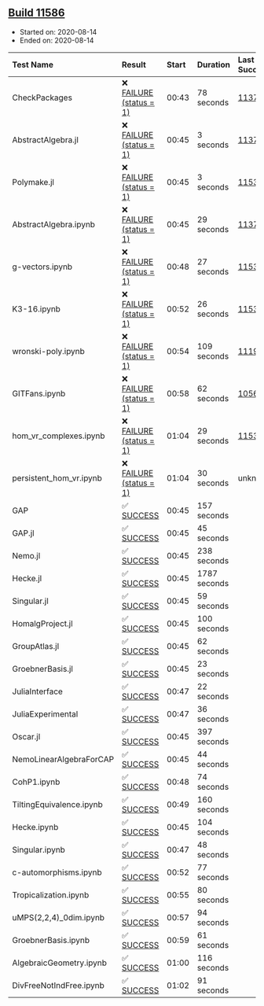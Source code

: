 ## [Build 11586](https://oscarci.mathematik.uni-kl.de/job/oscar/11586/)

* Started on: 2020-08-14
* Ended on: 2020-08-14

| Test Name    | Result | Start | Duration | Last Success | First Failure |
|:-------------|:-------|:------|:---------|:-------------|:--------------|
| CheckPackages | ❌ [FAILURE (status = 1)](https://oscarci.mathematik.uni-kl.de/job/oscar/11586/artifact/logs/build-11586/CheckPackages.log) | 00:43 | 78 seconds | [11376](https://oscarci.mathematik.uni-kl.de/job/oscar/11376/) | [11377](https://oscarci.mathematik.uni-kl.de/job/oscar/11377/) |
| AbstractAlgebra.jl | ❌ [FAILURE (status = 1)](https://oscarci.mathematik.uni-kl.de/job/oscar/11586/artifact/logs/build-11586/AbstractAlgebra.jl.log) | 00:45 | 3 seconds | [11376](https://oscarci.mathematik.uni-kl.de/job/oscar/11376/) | [11377](https://oscarci.mathematik.uni-kl.de/job/oscar/11377/) |
| Polymake.jl | ❌ [FAILURE (status = 1)](https://oscarci.mathematik.uni-kl.de/job/oscar/11586/artifact/logs/build-11586/Polymake.jl.log) | 00:45 | 3 seconds | [11532](https://oscarci.mathematik.uni-kl.de/job/oscar/11532/) | [11533](https://oscarci.mathematik.uni-kl.de/job/oscar/11533/) |
| AbstractAlgebra.ipynb | ❌ [FAILURE (status = 1)](https://oscarci.mathematik.uni-kl.de/job/oscar/11586/artifact/logs/build-11586/AbstractAlgebra.ipynb.log) | 00:45 | 29 seconds | [11376](https://oscarci.mathematik.uni-kl.de/job/oscar/11376/) | [11377](https://oscarci.mathematik.uni-kl.de/job/oscar/11377/) |
| g-vectors.ipynb | ❌ [FAILURE (status = 1)](https://oscarci.mathematik.uni-kl.de/job/oscar/11586/artifact/logs/build-11586/g-vectors.ipynb.log) | 00:48 | 27 seconds | [11532](https://oscarci.mathematik.uni-kl.de/job/oscar/11532/) | [11533](https://oscarci.mathematik.uni-kl.de/job/oscar/11533/) |
| K3-16.ipynb | ❌ [FAILURE (status = 1)](https://oscarci.mathematik.uni-kl.de/job/oscar/11586/artifact/logs/build-11586/K3-16.ipynb.log) | 00:52 | 26 seconds | [11532](https://oscarci.mathematik.uni-kl.de/job/oscar/11532/) | [11533](https://oscarci.mathematik.uni-kl.de/job/oscar/11533/) |
| wronski-poly.ipynb | ❌ [FAILURE (status = 1)](https://oscarci.mathematik.uni-kl.de/job/oscar/11586/artifact/logs/build-11586/wronski-poly.ipynb.log) | 00:54 | 109 seconds | [11192](https://oscarci.mathematik.uni-kl.de/job/oscar/11192/) | [11193](https://oscarci.mathematik.uni-kl.de/job/oscar/11193/) |
| GITFans.ipynb | ❌ [FAILURE (status = 1)](https://oscarci.mathematik.uni-kl.de/job/oscar/11586/artifact/logs/build-11586/GITFans.ipynb.log) | 00:58 | 62 seconds | [10566](https://oscarci.mathematik.uni-kl.de/job/oscar/10566/) | [10567](https://oscarci.mathematik.uni-kl.de/job/oscar/10567/) |
| hom_vr_complexes.ipynb | ❌ [FAILURE (status = 1)](https://oscarci.mathematik.uni-kl.de/job/oscar/11586/artifact/logs/build-11586/hom_vr_complexes.ipynb.log) | 01:04 | 29 seconds | [11532](https://oscarci.mathematik.uni-kl.de/job/oscar/11532/) | [11533](https://oscarci.mathematik.uni-kl.de/job/oscar/11533/) |
| persistent_hom_vr.ipynb | ❌ [FAILURE (status = 1)](https://oscarci.mathematik.uni-kl.de/job/oscar/11586/artifact/logs/build-11586/persistent_hom_vr.ipynb.log) | 01:04 | 30 seconds | unknown | unknown |
| GAP | ✅ [SUCCESS](https://oscarci.mathematik.uni-kl.de/job/oscar/11586/artifact/logs/build-11586/GAP.log) | 00:45 | 157 seconds |  |  |
| GAP.jl | ✅ [SUCCESS](https://oscarci.mathematik.uni-kl.de/job/oscar/11586/artifact/logs/build-11586/GAP.jl.log) | 00:45 | 45 seconds |  |  |
| Nemo.jl | ✅ [SUCCESS](https://oscarci.mathematik.uni-kl.de/job/oscar/11586/artifact/logs/build-11586/Nemo.jl.log) | 00:45 | 238 seconds |  |  |
| Hecke.jl | ✅ [SUCCESS](https://oscarci.mathematik.uni-kl.de/job/oscar/11586/artifact/logs/build-11586/Hecke.jl.log) | 00:45 | 1787 seconds |  |  |
| Singular.jl | ✅ [SUCCESS](https://oscarci.mathematik.uni-kl.de/job/oscar/11586/artifact/logs/build-11586/Singular.jl.log) | 00:45 | 59 seconds |  |  |
| HomalgProject.jl | ✅ [SUCCESS](https://oscarci.mathematik.uni-kl.de/job/oscar/11586/artifact/logs/build-11586/HomalgProject.jl.log) | 00:45 | 100 seconds |  |  |
| GroupAtlas.jl | ✅ [SUCCESS](https://oscarci.mathematik.uni-kl.de/job/oscar/11586/artifact/logs/build-11586/GroupAtlas.jl.log) | 00:45 | 62 seconds |  |  |
| GroebnerBasis.jl | ✅ [SUCCESS](https://oscarci.mathematik.uni-kl.de/job/oscar/11586/artifact/logs/build-11586/GroebnerBasis.jl.log) | 00:45 | 23 seconds |  |  |
| JuliaInterface | ✅ [SUCCESS](https://oscarci.mathematik.uni-kl.de/job/oscar/11586/artifact/logs/build-11586/JuliaInterface.log) | 00:47 | 22 seconds |  |  |
| JuliaExperimental | ✅ [SUCCESS](https://oscarci.mathematik.uni-kl.de/job/oscar/11586/artifact/logs/build-11586/JuliaExperimental.log) | 00:47 | 36 seconds |  |  |
| Oscar.jl | ✅ [SUCCESS](https://oscarci.mathematik.uni-kl.de/job/oscar/11586/artifact/logs/build-11586/Oscar.jl.log) | 00:45 | 397 seconds |  |  |
| NemoLinearAlgebraForCAP | ✅ [SUCCESS](https://oscarci.mathematik.uni-kl.de/job/oscar/11586/artifact/logs/build-11586/NemoLinearAlgebraForCAP.log) | 00:45 | 44 seconds |  |  |
| CohP1.ipynb | ✅ [SUCCESS](https://oscarci.mathematik.uni-kl.de/job/oscar/11586/artifact/logs/build-11586/CohP1.ipynb.log) | 00:48 | 74 seconds |  |  |
| TiltingEquivalence.ipynb | ✅ [SUCCESS](https://oscarci.mathematik.uni-kl.de/job/oscar/11586/artifact/logs/build-11586/TiltingEquivalence.ipynb.log) | 00:49 | 160 seconds |  |  |
| Hecke.ipynb | ✅ [SUCCESS](https://oscarci.mathematik.uni-kl.de/job/oscar/11586/artifact/logs/build-11586/Hecke.ipynb.log) | 00:45 | 104 seconds |  |  |
| Singular.ipynb | ✅ [SUCCESS](https://oscarci.mathematik.uni-kl.de/job/oscar/11586/artifact/logs/build-11586/Singular.ipynb.log) | 00:47 | 48 seconds |  |  |
| c-automorphisms.ipynb | ✅ [SUCCESS](https://oscarci.mathematik.uni-kl.de/job/oscar/11586/artifact/logs/build-11586/c-automorphisms.ipynb.log) | 00:52 | 77 seconds |  |  |
| Tropicalization.ipynb | ✅ [SUCCESS](https://oscarci.mathematik.uni-kl.de/job/oscar/11586/artifact/logs/build-11586/Tropicalization.ipynb.log) | 00:55 | 80 seconds |  |  |
| uMPS(2,2,4)_0dim.ipynb | ✅ [SUCCESS](https://oscarci.mathematik.uni-kl.de/job/oscar/11586/artifact/logs/build-11586/uMPS-2-2-4-_0dim.ipynb.log) | 00:57 | 94 seconds |  |  |
| GroebnerBasis.ipynb | ✅ [SUCCESS](https://oscarci.mathematik.uni-kl.de/job/oscar/11586/artifact/logs/build-11586/GroebnerBasis.ipynb.log) | 00:59 | 61 seconds |  |  |
| AlgebraicGeometry.ipynb | ✅ [SUCCESS](https://oscarci.mathematik.uni-kl.de/job/oscar/11586/artifact/logs/build-11586/AlgebraicGeometry.ipynb.log) | 01:00 | 116 seconds |  |  |
| DivFreeNotIndFree.ipynb | ✅ [SUCCESS](https://oscarci.mathematik.uni-kl.de/job/oscar/11586/artifact/logs/build-11586/DivFreeNotIndFree.ipynb.log) | 01:02 | 91 seconds |  |  |
